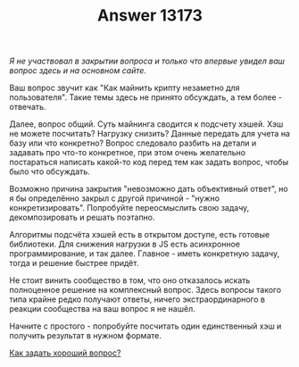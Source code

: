 ﻿---
title: "Answer 13173"
se.owner.user_id: 373567
se.owner.display_name: "aepot"
se.owner.link: "https://ru.meta.stackoverflow.com/users/373567/aepot"
se.answer_id: 13173
se.question_id: 13172
se.post_type: answer
se.is_accepted: False
---
<p><em>Я не участвовал в закрытии вопроса и только что впервые увидел ваш вопрос здесь и на основном сайте.</em></p>
<p>Ваш вопрос звучит как &quot;Как майнить крипту незаметно для пользователя&quot;. Такие темы здесь не принято обсуждать, а тем более - отвечать.</p>
<p>Далее, вопрос общий. Суть майнинга сводится к подсчету хэшей. Хэш не можете посчитать? Нагрузку снизить? Данные передать для учета на базу или что конкретно? Вопрос следовало разбить на детали и задавать про что-то конкретное, при этом очень желательно постараться написать какой-то код перед тем как задать вопрос, чтобы было что обсуждать.</p>
<p>Возможно причина закрытия &quot;невозможно дать объективный ответ&quot;, но я бы определённо закрыл с другой причиной - &quot;нужно конкретизировать&quot;. Попробуйте переосмыслить свою задачу, декомпозировать и решать поэтапно.</p>
<p>Алгоритмы подсчёта хэшей есть в открытом доступе, есть готовые библиотеки. Для снижения нагрузки в JS есть асинхронное программирование, и так далее. Главное - иметь конкретную задачу, тогда и решение быстрее придёт.</p>
<p>Не стоит винить сообщество в том, что оно отказалось искать полноценное решение на комплексный вопрос. Здесь вопросы такого типа крайне редко получают ответы, ничего экстраординарного в реакции сообщества на ваш вопрос я не нашёл.</p>
<p>Начните с простого - попробуйте посчитать один единственный хэш и получить результат в нужном формате.</p>
<p><a href="https://ru.stackoverflow.com/help/how-to-ask">Как задать хороший вопрос?</a></p>
